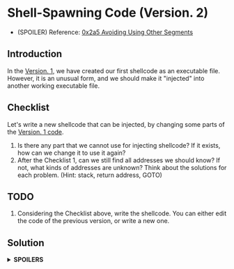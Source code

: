 # Shell-Spawning Code (Version. 2)

* (SPOILER) Reference: [0x2a5 Avoiding Using Other Segments](https://bista.sites.dmi.unipg.it/didattica/sicurezza-pg/buffer-overrun/hacking-book/0x2a0-writing_shellcode.html)

## Introduction
In the [Version. 1](https://github.com/reruo321/OS-Self-Study/tree/main/00003-Writing-Shellcode/x86/00002-Shell-Spawning-Code/Version-001), we have created our first shellcode as an executable file. However, it is an unusual form, and we should make it "injected" into another working executable file.

## Checklist
Let's write a new shellcode that can be injected, by changing some parts of the [Version. 1 code](https://github.com/reruo321/OS-Self-Study/blob/main/00003-Writing-Shellcode/x86/00002-Shell-Spawning-Code/Version-001/src/spawn1.s).

1. Is there any part that we cannot use for injecting shellcode? If it exists, how can we change it to use it again?
2. After the Checklist 1, can we still find all addresses we should know? If not, what kinds of addresses are unknown? Think about the solutions for each problem. (Hint: stack, return address, GOTO)

## TODO
1. Considering the Checklist above, write the shellcode. You can either edit the code of the previous version, or write a new one.

## Solution
<details>
  <summary><b>SPOILERS</b></summary>
</details>
